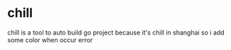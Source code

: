 # chill
chill is a tool to auto build go project  because it's chill in shanghai so i add some color when occur error
